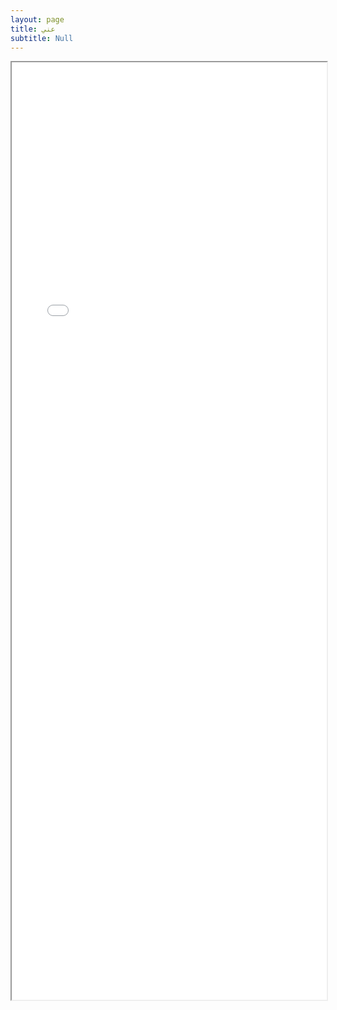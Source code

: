 ```yaml
---
layout: page
title: عني
subtitle: Null
---
```


<html>

<body>
    <iframe src="Hanaa_CV.pdf#toolbar=0" width="100%"
        height="1500px">
    </iframe>
</body>

</html>
